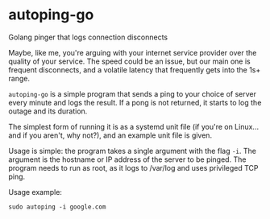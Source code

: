 # autoping-go
Golang pinger that logs connection disconnects

Maybe, like me, you're arguing with your internet service provider over the quality of your service. The speed could be an issue, but our main one is frequent disconnects, and a volatile latency that frequently gets into the 1s+ range.

`autoping-go` is a simple program that sends a ping to your choice of server every minute and logs the result. If a pong is not returned, it starts to log the outage and its duration.

The simplest form of running it is as a systemd unit file (if you're on Linux... and if you aren't, why not?), and an example unit file is given.

Usage is simple: the program takes a single argument with the flag `-i`. The argument is the hostname or IP address of the server to be pinged. The program needs to run as root, as it logs to /var/log and uses privileged TCP ping. 

Usage example: 

`sudo autoping -i google.com`

